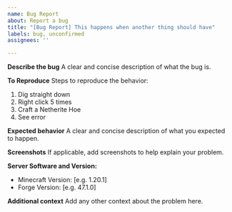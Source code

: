 ```yaml
---
name: Bug Report
about: Report a bug
title: "[Bug Report] This happens when another thing should have"
labels: bug, unconfirmed
assignees: ''

---
```


**Describe the bug**
A clear and concise description of what the bug is.

**To Reproduce**
Steps to reproduce the behavior:
1. Dig straight down
2. Right click 5 times
3. Craft a Netherite Hoe
4. See error

**Expected behavior**
A clear and concise description of what you expected to happen.

**Screenshots**
If applicable, add screenshots to help explain your problem.

**Server Software and Version:**
 - Minecraft Version: [e.g. 1.20.1]
 - Forge Version: [e.g. 47.1.0] 

**Additional context**
Add any other context about the problem here.

